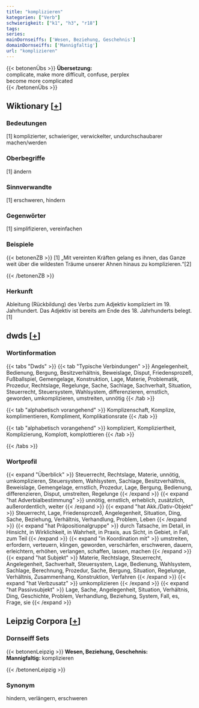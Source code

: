 ```yaml
---
title: "komplizieren"
kategorien: ["Verb"]
schwierigkeit: ["k1", "h3", "r18"]
tags:
series:
mainDornseiffs: ['Wesen, Beziehung, Geschehnis']
domainDornseiffs: ['Mannigfaltig']
url: "komplizieren"
---
```


{{< betonenÜbs >}}
**Übersetzung:**  
complicate, make more difficult, confuse, perplex  
become more complicated  
{{< /betonenÜbs >}}

## Wiktionary [[+](https://de.wiktionary.org/wiki/komplizieren)]

### Bedeutungen
[1] komplizierter, schwieriger, verwickelter, undurchschaubarer machen/werden  

### Oberbegriffe
[1] ändern  

### Sinnverwandte
[1] erschweren, hindern  

### Gegenwörter
[1] simplifizieren, vereinfachen  

### Beispiele
{{< betonenZB >}}
[1] „Mit vereinten Kräften gelang es ihnen, das Ganze weit über die wildesten Träume unserer Ahnen hinaus zu komplizieren.“[2]  

{{< /betonenZB >}}
### Herkunft
Ableitung (Rückbildung) des Verbs zum Adjektiv kompliziert im 19. Jahrhundert. Das Adjektiv ist bereits am Ende des 18. Jahrhunderts belegt.[1]  



## dwds [[+](https://www.dwds.de/wb/komplizieren)]

### Wortinformation
{{< tabs "Dwds" >}}
{{< tab "Typische Verbindungen" >}}
Angelegenheit, Bedienung, Bergung, Besitzverhältnis, Beweislage, Disput, Friedensprozeß, Fußballspiel, Gemengelage, Konstruktion, Lage, Materie, Problematik, Prozedur, Rechtslage, Regelunge, Sache, Sachlage, Sachverhalt, Situation, Steuerrecht, Steuersystem, Wahlsystem, differenzieren, ernstlich, geworden, umkomplizieren, umstreiten, unnötig
{{< /tab >}}

{{< tab "alphabetisch vorangehend" >}}
Komplizenschaft, Komplize, komplimentieren, Kompliment, Komplikationsrate
{{< /tab >}}

{{< tab "alphabetisch vorangehend" >}}
kompliziert, Kompliziertheit, Komplizierung, Komplott, komplottieren
{{< /tab >}}

{{< /tabs >}}

### Wortprofil
{{< expand "Überblick" >}} Steuerrecht, Rechtslage, Materie, unnötig, umkomplizieren, Steuersystem, Wahlsystem, Sachlage, Besitzverhältnis, Beweislage, Gemengelage, ernstlich, Prozedur, Lage, Bergung, Bedienung, differenzieren, Disput, umstreiten, Regelunge {{< /expand >}}
{{< expand "hat Adverbialbestimmung" >}} unnötig, ernstlich, erheblich, zusätzlich, außerordentlich, weiter {{< /expand >}}
{{< expand "hat Akk./Dativ-Objekt" >}} Steuerrecht, Lage, Friedensprozeß, Angelegenheit, Situation, Ding, Sache, Beziehung, Verhältnis, Verhandlung, Problem, Leben {{< /expand >}}
{{< expand "hat Präpositionalgruppe" >}} durch Tatsache, im Detail, in Hinsicht, in Wirklichkeit, in Wahrheit, in Praxis, aus Sicht, in Gebiet, in Fall, zum Teil {{< /expand >}}
{{< expand "in Koordination mit" >}} umstreiten, erfordern, verteuern, klingen, geworden, verschärfen, erschweren, dauern, erleichtern, erhöhen, verlangen, schaffen, lassen, machen {{< /expand >}}
{{< expand "hat Subjekt" >}} Materie, Rechtslage, Steuerrecht, Angelegenheit, Sachverhalt, Steuersystem, Lage, Bedienung, Wahlsystem, Sachlage, Berechnung, Prozedur, Sache, Bergung, Situation, Regelunge, Verhältnis, Zusammenhang, Konstruktion, Verfahren {{< /expand >}}
{{< expand "hat Verbzusatz" >}} umkomplizieren {{< /expand >}}
{{< expand "hat Passivsubjekt" >}} Lage, Sache, Angelegenheit, Situation, Verhältnis, Ding, Geschichte, Problem, Verhandlung, Beziehung, System, Fall, es, Frage, sie {{< /expand >}}

## Leipzig Corpora [[+](https://corpora.uni-leipzig.de/en/res?word=komplizieren&corpusId=deu_newscrawl-public_2018)]

### Dornseiff Sets
{{< betonenLeipzig >}}
**Wesen, Beziehung, Geschehnis:**  
**Mannigfaltig:** komplizieren  

{{< /betonenLeipzig >}}

### Synonym
hindern, verlängern, erschweren

